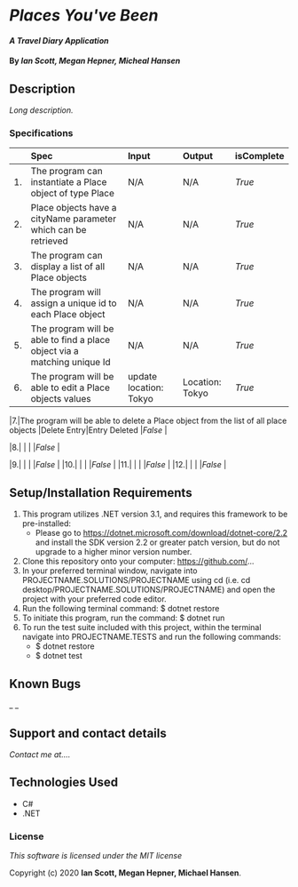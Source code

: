# _Places You've Been_

#### _A Travel Diary Application_

#### By _**Ian Scott, Megan Hepner, Micheal Hansen**_

## Description

_Long description._

### Specifications
| | Spec | Input | Output | isComplete |
| :-------------     | :-------------     | :------------- | :------------- |:------------- |
|1.|The program can instantiate a Place object of type Place | N/A | N/A | _True_|
|2.|Place objects have a cityName parameter which can be retrieved | N/A  | N/A |_True_|
|3.|The program can display a list of all Place objects |N/A | N/A |_True_|
|4.|The program will assign a unique id to each Place object |N/A |N/A|_True_ |
|5.|The program will be able to find a place object via a matching unique Id |N/A|N/A|_True_ |
|6.|The program will be able to edit a Place objects values |update location: Tokyo |Location: Tokyo|_True_ |

|7.|The program will be able to delete a Place object from the list of all place objects |Delete Entry|Entry Deleted |_False_ |

|8.|  |  |  |_False_ |

|9.|  |  |  |_False_ |
|10.|  |  |  |_False_ |
|11.|  |  |  |_False_ |
|12.|  |  |  |_False_ |

## Setup/Installation Requirements

1. This program utilizes .NET version 3.1, and requires this framework to be pre-installed:
    * Please go to https://dotnet.microsoft.com/download/dotnet-core/2.2 and install the SDK   version 2.2 or greater patch version, but do not upgrade to a higher minor version number.
2. Clone this repository onto your computer: https://github.com/...
3. In your preferred terminal window, navigate into PROJECTNAME.SOLUTIONS/PROJECTNAME using cd (i.e. cd desktop/PROJECTNAME.SOLUTIONS/PROJECTNAME) and open the project with your preferred code editor.
4. Run the following terminal command: $ dotnet restore
5. To initiate this program, run the command: $ dotnet run
6. To run the test suite included with this project, within the terminal navigate into PROJECTNAME.TESTS and run the following commands:
    * $ dotnet restore
    * $ dotnet test


## Known Bugs

_ _

## Support and contact details

_Contact me at...._

## Technologies Used

- C#
- .NET

### License

_This software is licensed under the MIT license_

Copyright (c) 2020 **Ian Scott, Megan Hepner, Michael Hansen**.
